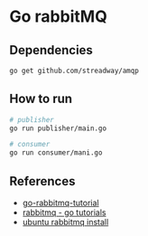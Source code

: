 # Go rabbitMQ

## Dependencies

```sh
go get github.com/streadway/amqp
```

## How to run

```sh
# publisher
go run publisher/main.go

# consumer
go run consumer/mani.go
```

## References

- [go-rabbitmq-tutorial](https://tutorialedge.net/golang/go-rabbitmq-tutorial/)
- [rabbitmq - go tutorials](https://github.com/rabbitmq/rabbitmq-tutorials/tree/master/go)
- [ubuntu rabbitmq install](https://bluexmas.tistory.com/1171)
